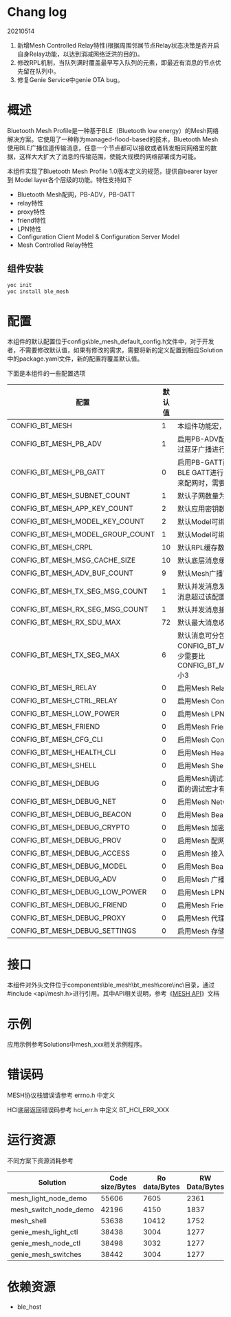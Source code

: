 # Chang log

20210514
1. 新增Mesh Controlled Relay特性(根据周围邻居节点Relay状态决策是否开启自身Relay功能，以达到消减网络泛洪的目的)。
2. 修改RPL机制，当队列满时覆盖最早写入队列的元素，即最近有消息的节点优先留在队列中。
3. 修复Genie Service中genie OTA bug。

# 概述

Bluetooth Mesh Profile是一种基于BLE（Bluetooth low energy）的Mesh网络解决方案。它使用了一种称为managed-flood-based的技术，Bluetooth  Mesh 使用BLE广播信道传输消息，任意一个节点都可以接收或者转发相同网络里的数据，这样大大扩大了消息的传输范围，使能大规模的网络部署成为可能。

本组件实现了Bluetooth Mesh Profile 1.0版本定义的规范，提供自bearer layer 到 Model layer各个层级的功能。特性支持如下

- Bluetooth Mesh配网，PB-ADV，PB-GATT
- relay特性
- proxy特性
- friend特性
- LPN特性
- Configuration Client  Model & Configuration Server Model
- Mesh Controlled Relay特性


## 组件安装

```bash
yoc init
yoc install ble_mesh
```

# 配置

本组件的默认配置位于configs\ble_mesh_default_config.h文件中，对于开发者，不需要修改默认值，如果有修改的需求，需要将新的定义配置到相应Solution中的package.yaml文件，新的配置将覆盖默认值。

下面是本组件的一些配置选项

| 配置                             | 默认值 | 说明                                                         |
| -------------------------------- | ------ | ------------------------------------------------------------ |
| CONFIG_BT_MESH                   | 1      | 本组件功能宏，引入该组件后默认定义                           |
| CONFIG_BT_MESH_PB_ADV            | 1      | 启用PB-ADV配网功能，启用后支持通过蓝牙广播进行配网           |
| CONFIG_BT_MESH_PB_GATT           | 0      | 启用PB-GATT配网功能，启用后支持BLE GATT进行配网，通常需要支持手机来配网时，需要启用该功能 |
| CONFIG_BT_MESH_SUBNET_COUNT      | 1      | 默认子网数量为1                                              |
| CONFIG_BT_MESH_APP_KEY_COUNT     | 2      | 默认应用密钥数量为2                                          |
| CONFIG_BT_MESH_MODEL_KEY_COUNT   | 2      | 默认Model可绑定密钥数量为2                                   |
| CONFIG_BT_MESH_MODEL_GROUP_COUNT | 1      | 默认Model可绑定组地址数量为1                                 |
| CONFIG_BT_MESH_CRPL              | 10     | 默认RPL缓存数量为10条                                        |
| CONFIG_BT_MESH_MSG_CACHE_SIZE    | 10     | 默认底层消息缓存数量为10条                                   |
| CONFIG_BT_MESH_ADV_BUF_COUNT     | 9      | 默认Mesh广播可用资源数为10                                   |
| CONFIG_BT_MESH_TX_SEG_MSG_COUNT  | 1      | 默认并发消息发送数为1。如果同时发送消息超过该配置，将会返回错误。 |
| CONFIG_BT_MESH_RX_SEG_MSG_COUNT  | 1      | 默认并发消息接收数为1。                                      |
| CONFIG_BT_MESH_RX_SDU_MAX        | 72     | 默认最大消息收包长度72字节                                   |
| CONFIG_BT_MESH_TX_SEG_MAX        | 6      | 默认消息可分包数位6。注意CONFIG_BT_MESH_TX_SEG_MAX 至少需要比 CONFIG_BT_MESH_ADV_BUF_COUNT 小3 |
| CONFIG_BT_MESH_RELAY             | 0      | 启用Mesh Relay特性                                           |
| CONFIG_BT_MESH_CTRL_RELAY        | 0      | 启用Mesh Controlled Relay特性                                |
| CONFIG_BT_MESH_LOW_POWER         | 0      | 启用Mesh LPN特性                                             |
| CONFIG_BT_MESH_FRIEND            | 0      | 启用Mesh Friend特性                                          |
| CONFIG_BT_MESH_CFG_CLI           | 0      | 启用Mesh Configuration Client Model                          |
| CONFIG_BT_MESH_HEALTH_CLI        | 0      | 启用Mesh Health Client Model                                 |
| CONFIG_BT_MESH_SHELL             | 0      | 启用Mesh Shell调试命令                                       |
| CONFIG_BT_MESH_DEBUG             | 0      | 启用Mesh调试功能，该配置打开后，下面的调试宏才有效           |
| CONFIG_BT_MESH_DEBUG_NET         | 0      | 启用Mesh Network层调试                                       |
| CONFIG_BT_MESH_DEBUG_BEACON      | 0      | 启用Mesh Beacon层调试                                        |
| CONFIG_BT_MESH_DEBUG_CRYPTO      | 0      | 启用Mesh 加密层调试                                          |
| CONFIG_BT_MESH_DEBUG_PROV        | 0      | 启用Mesh 配网层调试                                          |
| CONFIG_BT_MESH_DEBUG_ACCESS      | 0      | 启用Mesh 接入层调试                                          |
| CONFIG_BT_MESH_DEBUG_MODEL       | 0      | 启用Mesh Beacon层调试                                        |
| CONFIG_BT_MESH_DEBUG_ADV         | 0      | 启用Mesh 广播层调试                                          |
| CONFIG_BT_MESH_DEBUG_LOW_POWER   | 0      | 启用Mesh LPN层调试                                           |
| CONFIG_BT_MESH_DEBUG_FRIEND      | 0      | 启用Mesh Friend层调试                                        |
| CONFIG_BT_MESH_DEBUG_PROXY       | 0      | 启用Mesh 代理层调试                                          |
| CONFIG_BT_MESH_DEBUG_SETTINGS    | 0      | 启用Mesh 存储调试                                            |

# 接口

本组件对外头文件位于components\ble_mesh\bt_mesh\core\inc\目录，通过#include <api/mesh.h>进行引用。其中API相关说明，参考《[MESH API](docs/mesh_api/MESH_Module_API.md)》文档

# 示例

应用示例参考Solutions中mesh_xxx相关示例程序。

# 错误码

MESH协议栈错误请参考 errno.h 中定义

HCI底层返回错误码参考 hci_err.h 中定义 BT_HCI_ERR_XXX

# 运行资源

不同方案下资源消耗参考

| Solution              | Code size/Bytes | Ro data/Bytes | RW Data/Bytes | BSS/Bytes |
| ---------------------------- | --------------- | ------------- | ------------- | --------- |
| mesh_light_node_demo  | 55606           | 7605          | 2361          | 7128      |
| mesh_switch_node_demo | 42196           | 4150          | 1837          | 4498      |
| mesh_shell            | 53638           | 10412         | 1752          | 4242      |
| genie_mesh_light_ctl  | 38438           | 3004          | 1277          | 2970      |
| genie_mesh_node_ctl   | 38498           | 3032          | 1277          | 2970      |
| genie_mesh_switches   | 38442           | 3004          | 1277          | 2970      |

# 依赖资源

- ble_host